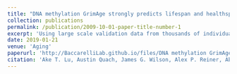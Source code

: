 ```yaml
---
title: "DNA methylation GrimAge strongly predicts lifespan and healthspan"
collection: publications
permalink: /publication/2009-10-01-paper-title-number-1
excerpt: 'Using large scale validation data from thousands of individuals, we demonstrate that DNAm GrimAge stands out among existing epigenetic clocks in terms of its predictive ability for time‐to‐death (Cox regression P=2.0E‐ 75), time‐to‐coronary heart disease (P=6.2E‐24), time‐to‐cancer (P= 1.3E‐12), its strong relationship with computed tomography data for fatty liver/excess visceral fat, and age‐at‐menopause (P=1.6E‐12). AgeAccelGrim is strongly associated with a host of age‐related conditions including comorbidity count (P=3.45E‐17). Similarly, age‐adjusted DNAm PAI‐1 levels are associated with lifespan (P=5.4E‐28), comorbidity count (P= 7.3E‐56) and type 2 diabetes (P=2.0E‐26). These DNAm‐based biomarkers show the expected relationship with lifestyle factors including healthy diet and educational attainment.   Overall, these epigenetic biomarkers are expected to find many applications including human anti‐aging studies.'
date: 2019-01-21
venue: 'Aging'
paperurl: 'http://BaccarelliLab.github.io/files/DNA methylation GrimAge.pdf'
citation: 'Ake T. Lu, Austin Quach, James G. Wilson, Alex P. Reiner, Abraham Aviv, Kenneth Raj, Lifang Hou, Andrea A. Baccarelli, Yun Li, James D. Stewart, Eric A. Whitsel, Themistocles L. Assimes, Luigi Ferrucci, Steve Horvath. (2019). &quot; DNA methylation GrimAge strongly predicts lifespan and healthspan.&quot; <i>Aging</i>. 11(Advance).'
---
```



